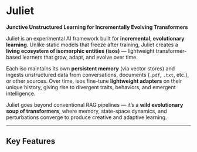 # Juliet

**Junctive Unstructured Learning for Incrementally Evolving Transformers**

Juliet is an experimental AI framework built for **incremental, evolutionary learning**.
Unlike static models that freeze after training, Juliet creates a **living ecosystem of isomorphic entities (isos)** — lightweight transformer-based learners that grow, adapt, and evolve over time.

Each iso maintains its own **persistent memory** (via vector stores) and ingests unstructured data from conversations, documents (`.pdf`, `.txt`, etc.), or other sources. Over time, isos fine-tune **lightweight adapters** on their unique history, giving rise to divergent traits, behaviors, and emergent intelligence.

Juliet goes beyond conventional RAG pipelines — it’s a **wild evolutionary soup of transformers**, where memory, state-space dynamics, and perturbations converge to produce creative and adaptive learning.

---

## Key Features


